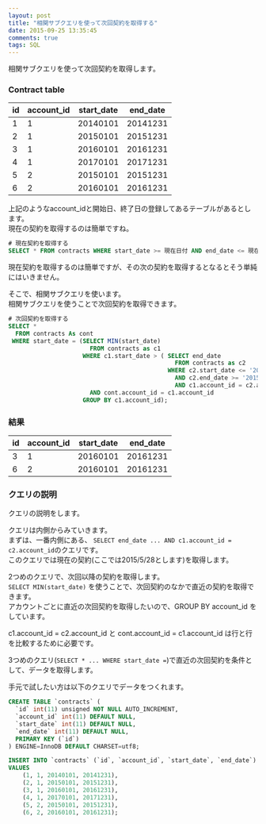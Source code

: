 ```yaml
---
layout: post
title: "相関サブクエリを使って次回契約を取得する"
date: 2015-09-25 13:35:45
comments: true
tags: SQL
---
```


相関サブクエリを使って次回契約を取得します。

### Contract table
| id | account_id | start_date | end_date | 
| --- | --- | --- | --- |
| 1 | 1 | 20140101 | 20141231 | 
| 2 | 1 | 20150101 | 20151231 | 
| 3 | 1 | 20160101 | 20161231 | 
| 4 | 1 | 20170101 | 20171231 | 
| 5 | 2 | 20150101 | 20151231 | 
| 6 | 2 | 20160101 | 20161231 | 


上記のようなaccount_idと開始日、終了日の登録してあるテーブルがあるとします。  
現在の契約を取得するのは簡単ですね。


```sql
# 現在契約を取得する
SELECT * FROM contracts WHERE start_date >= 現在日付 AND end_date <= 現在日付

```

現在契約を取得するのは簡単ですが、その次の契約を取得するとなるとそう単純にはいきません。

そこで、相関サブクエリを使います。  
相関サブクエリを使うことで次回契約を取得できます。


```sql
# 次回契約を取得する
SELECT * 
  FROM contracts As cont 
 WHERE start_date = (SELECT MIN(start_date) 
                       FROM contracts as c1
                     WHERE c1.start_date > ( SELECT end_date 
                                               FROM contracts as c2
                                             WHERE c2.start_date <= '20150528'
                                               AND c2.end_date >= '20150528'
                                               AND c1.account_id = c2.account_id)
                       AND cont.account_id = c1.account_id
                     GROUP BY c1.account_id);

```

### 結果
| id | account_id | start_date | end_date | 
| --- | --- | --- | --- |
| 3 | 1 | 20160101 | 20161231 | 
| 6 | 2 | 20160101 | 20161231 | 

### クエリの説明
クエリの説明をします。

クエリは内側からみていきます。  
まずは、一番内側にある、 `SELECT end_date ... AND c1.account_id = c2.account_id`のクエリです。  
このクエリでは現在の契約(ここでは2015/5/28とします)を取得します。

2つめのクエリで、次回以降の契約を取得します。  
`SELECT MIN(start_date)` を使うことで、次回契約のなかで直近の契約を取得できます。  
アカウントごとに直近の次回契約を取得したいので、GROUP BY account_id をしています。

c1.account_id = c2.account_id と cont.account_id = c1.account_id は行と行を比較するために必要です。  

3つめのクエリ(`SELECT * ... WHERE start_date =`)で直近の次回契約を条件として、データを取得します。

手元で試したい方は以下のクエリでデータをつくれます。


```sql
CREATE TABLE `contracts` (
  `id` int(11) unsigned NOT NULL AUTO_INCREMENT,
  `account_id` int(11) DEFAULT NULL,
  `start_date` int(11) DEFAULT NULL,
  `end_date` int(11) DEFAULT NULL,
  PRIMARY KEY (`id`)
) ENGINE=InnoDB DEFAULT CHARSET=utf8;

INSERT INTO `contracts` (`id`, `account_id`, `start_date`, `end_date`)
VALUES
    (1, 1, 20140101, 20141231),
    (2, 1, 20150101, 20151231),
    (3, 1, 20160101, 20161231),
    (4, 1, 20170101, 20171231),
    (5, 2, 20150101, 20151231),
    (6, 2, 20160101, 20161231);

```

